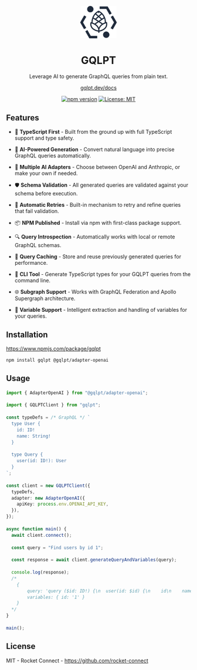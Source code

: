 <div align="center" style="text-align: center;">

<img src="https://github.com/rocket-connect/gqlpt/raw/main/apps/docs/static/img/logo.svg" width="20%" alt="GQLPT">

<h1>GQLPT</h1>

<p>Leverage AI to generate GraphQL queries from plain text.</p>

[gqlpt.dev/docs](https://www.gqlpt.dev/docs)

[![npm version](https://badge.fury.io/js/gqlpt.svg)](https://badge.fury.io/js/gqlpt) [![License: MIT](https://img.shields.io/badge/License-MIT-yellow.svg)](https://opensource.org/licenses/MIT)

</div>

## Features

- 🚀 **TypeScript First** - Built from the ground up with full TypeScript support and type safety.

- 🧠 **AI-Powered Generation** - Convert natural language into precise GraphQL queries automatically.

- 🔄 **Multiple AI Adapters** - Choose between OpenAI and Anthropic, or make your own if needed.

- 🛡️ **Schema Validation** - All generated queries are validated against your schema before execution.

- 🔄 **Automatic Retries** - Built-in mechanism to retry and refine queries that fail validation.

- 📦 **NPM Published** - Install via npm with first-class package support.

- 🔍 **Query Introspection** - Automatically works with local or remote GraphQL schemas.

- 💾 **Query Caching** - Store and reuse previously generated queries for performance.

- 🔧 **CLI Tool** - Generate TypeScript types for your GQLPT queries from the command line.

- 🌐 **Subgraph Support** - Works with GraphQL Federation and Apollo Supergraph architecture.

- 🔢 **Variable Support** - Intelligent extraction and handling of variables for your queries.

## Installation

https://www.npmjs.com/package/gqlpt

```bash
npm install gqlpt @gqlpt/adapter-openai
```

## Usage

```ts
import { AdapterOpenAI } from "@gqlpt/adapter-openai";

import { GQLPTClient } from "gqlpt";

const typeDefs = /* GraphQL */ `
  type User {
    id: ID!
    name: String!
  }

  type Query {
    user(id: ID!): User
  }
`;

const client = new GQLPTClient({
  typeDefs,
  adapter: new AdapterOpenAI({
    apiKey: process.env.OPENAI_API_KEY,
  }),
});

async function main() {
  await client.connect();

  const query = "Find users by id 1";

  const response = await client.generateQueryAndVariables(query);

  console.log(response);
  /*
    {
        query: 'query ($id: ID!) {\n  user(id: $id) {\n    id\n    name\n  }\n}',
        variables: { id: '1' }
    }
  */
}

main();
```

## License

MIT - Rocket Connect - https://github.com/rocket-connect
